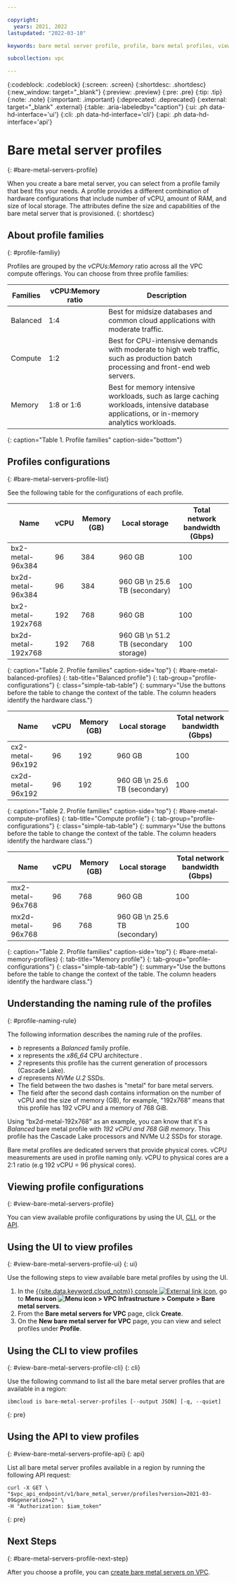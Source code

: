 ```yaml
---

copyright:
  years: 2021, 2022
lastupdated: "2022-03-10"

keywords: bare metal server profile, profile, bare metal profiles, viewing profile, view profiles, bare metal profile family, bare metal profile families, bare metal profile

subcollection: vpc

---
```


{:codeblock: .codeblock}
{:screen: .screen}
{:shortdesc: .shortdesc}
{:new_window: target="_blank"}
{:preview: .preview}
{:pre: .pre}
{:tip: .tip}
{:note: .note}
{:important: .important}
{:deprecated: .deprecated}
{:external: target="_blank" .external}
{:table: .aria-labeledby="caption"}
{:ui: .ph data-hd-interface='ui'}
{:cli: .ph data-hd-interface='cli'}
{:api: .ph data-hd-interface='api'}

# Bare metal server profiles
{: #bare-metal-servers-profile}

When you create a bare metal server, you can select from a profile family that best fits your needs. A profile provides a different combination of hardware configurations that include number of vCPU, amount of RAM, and size of local storage. The attributes define the size and capabilities of the bare metal server that is provisioned. 
{: shortdesc}

## About profile families
{: #profile-familiy}

Profiles are grouped by the _vCPUs:Memory_ ratio across all the VPC compute offerings. You can choose from three profile families:

| Families | vCPU:Memory ratio | Description |
|-----|-----|-----|
| Balanced | 1:4 | Best for midsize databases and common cloud applications with moderate traffic. |
| Compute | 1:2 | Best for CPU-intensive demands with moderate to high web traffic, such as production batch processing and front-end web servers. |
| Memory | 1:8 or 1:6 | Best for memory intensive workloads, such as large caching workloads, intensive database applications, or in-memory analytics workloads. |
{: caption="Table 1. Profile families" caption-side="bottom"}

## Profiles configurations
{: #bare-metal-servers-profile-list}

See the following table for the configurations of each profile.

| Name | vCPU | Memory (GB) | Local storage | Total network bandwidth (Gbps) | 
|---------|---------|---------|---------|---------|
| bx2-metal-96x384 | 96 | 384 | 960 GB | 100 |
| bx2d-metal-96x384  | 96 | 384  | 960 GB  \n 25.6 TB (secondary)| 100 |
| bx2-metal-192x768 | 192 | 768 | 960 GB | 100 |
| bx2d-metal-192x768 | 192 | 768 | 960 GB  \n 51.2 TB (secondary storage) | 100 |
{: caption="Table 2. Profile families" caption-side='top"}
{: #bare-metal-balanced-profiles}
{: tab-title="Balanced profile"}
{: tab-group="profile-configurations"}
{: class="simple-tab-table"}
{: summary="Use the buttons before the table to change the context of the table. The column headers identify the hardware class."}

| Name | vCPU | Memory (GB) | Local storage | Total network bandwidth (Gbps) |
|---------|---------|---------|---------|---------|
| cx2-metal-96x192 | 96 | 192 | 960 GB | 100 |
| cx2d-metal-96x192 | 96 | 192 | 960 GB  \n 25.6 TB (secondary) | 100 |
{: caption="Table 2. Profile families" caption-side='top"}
{: #bare-metal-compute-profiles}
{: tab-title="Compute profile"}
{: tab-group="profile-configurations"}
{: class="simple-tab-table"}
{: summary="Use the buttons before the table to change the context of the table. The column headers identify the hardware class."}

| Name | vCPU | Memory (GB) | Local storage | Total network bandwidth (Gbps) |
|---------|---------|---------|---------|---------|
| mx2-metal-96x768 | 96 | 768 | 960 GB | 100 |
| mx2d-metal-96x768 | 96 | 768 | 960 GB  \n 25.6 TB (secondary) | 100 |
{: caption="Table 2. Profile families" caption-side='top"}
{: #bare-metal-memory-profiles}
{: tab-title="Memory profile"}
{: tab-group="profile-configurations"}
{: class="simple-tab-table"}
{: summary="Use the buttons before the table to change the context of the table. The column headers identify the hardware class."}

## Understanding the naming rule of the profiles
{: #profile-naming-rule}

The following information describes the naming rule of the profiles.

* *b* represents a *Balanced* family profile.
 * *x* represents the *x86_64* CPU architecture .
* *2* represents this profile has the current generation of processors (Cascade Lake).
* *d* represents *NVMe U.2* SSDs.
* The field between the two dashes is "metal" for bare metal servers.
* The field after the second dash contains information on the number of vCPU and the size of memory (GB), for example, "192x768" means that this profile has 192 vCPU and a memory of 768 GiB.

Using “bx2d-metal-192x768” as an example, you can know that it's a *Balanced* bare metal profile with *192 vCPU and 768 GiB memory*. This profile has the Cascade Lake processors and NVMe U.2 SSDs for storage.

Bare metal profiles are dedicated servers that provide physical cores. vCPU measurements are used in profile naming only. vCPU to physical cores are a 2:1 ratio (e.g 192 vCPU = 96 physical cores).

## Viewing profile configurations
{: #view-bare-metal-servers-profile}

You can view available profile configurations by using the UI, [CLI](#view-bare-metal-servers-profile-cli), or the [API](#view-bare-metal-servers-profile-api).

## Using the UI to view profiles
{: #view-bare-metal-servers-profile-ui}
{: ui}

Use the following steps to view available bare metal profiles by using the UI.

1. In the [{{site.data.keyword.cloud_notm}} console ![External link icon](../icons/launch-glyph.svg "External link icon")](https://{DomainName}), go to **Menu icon ![Menu icon](../../icons/icon_hamburger.svg) > VPC Infrastructure > Compute > Bare metal servers**.
2. From the **Bare metal servers for VPC** page, click **Create**.
3. On the **New bare metal server for VPC** page, you can view and select profiles under **Profile**.

## Using the CLI to view profiles
{: #view-bare-metal-servers-profile-cli}
{: cli}

Use the following command to list all the bare metal server profiles that are available in a region:

```
ibmcloud is bare-metal-server-profiles [--output JSON] [-q, --quiet]
```
{: pre}

## Using the API to view profiles
{: #view-bare-metal-servers-profile-api}
{: api}

List all bare metal server profiles available in a region by running the following API request:

```
curl -X GET \
"$vpc_api_endpoint/v1/bare_metal_server/profiles?version=2021-03-09&generation=2" \
-H "Authorization: $iam_token"
```
{: pre}

## Next Steps
{: #bare-metal-servers-profile-next-step}

After you choose a profile, you can [create bare metal servers on VPC](/docs/vpc?topic=vpc-creating-bare-metal-servers).

<!--
Profiles for post-GA:
| Name | ** *vCPU* ** | Memory (GiB) | Local storage | Total Network Bandwidth (Gbps) |
| bx2-metal-96x384 | 96 | 384 | 0.96 TB SATA M.2 mirrored drive * 1 | 100 |
| bx2d-metal-96x384 | 96 | 384 | 0.96 TB SATA M.2 mirrored drive * 1
3.2 TB U.2 NVMe SSDs * 8 | 100 |
| mx2-metal-32x192 | 32 | 192 | 0.96 TB SATA M.2 mirrored drives * 1 | 100 |
| mx2d-metal-32x192 |32 | 192 | 0.96 TB SATA M.2 mirrored drives * 1
3.2 TB U.2 NVMe SSDs * 8 | 100 |
| mx2-metal-48x384 | 48 | 384 | 0.96 TB SATA M.2 mirrored drive * 1 | 100 |
| mx2d-metal-48x384 | 48 | 384 | 0.96 TB SATA M.2 mirrored drive * 1
3.2 TB U.2 NVMe SSDs * 8 | 100 |
| mx2-metal-64x384 | 64| 384 | 0.96 TB SATA M.2 mirrored drive * 1 | 100 |
| mx2d-metal-64x384 | 64 | 384 | 0.96 TB SATA M.2 mirrored drive * 1
3.2 TB U.2 NVMe SSDs * 8 | 100 |
| mx2-metal-96x768 | 96 | 768 | 0.96 TB SATA M.2 mirrored drive * 1 | 100 |
| mx2d-metal-96x768 | 96 | 768 | 0.96 TB SATA M.2 mirrored drive * 1
3.2 TB U.2 NVMe SSDs * 8 | 100 |
-->
